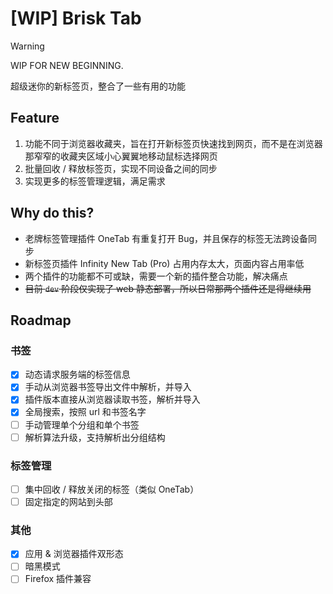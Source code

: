 # [WIP] Brisk Tab

> [!WARNING]
> WIP FOR NEW BEGINNING.

超级迷你的新标签页，整合了一些有用的功能

## Feature

1. 功能不同于浏览器收藏夹，旨在打开新标签页快速找到网页，而不是在浏览器那窄窄的收藏夹区域小心翼翼地移动鼠标选择网页
2. 批量回收 / 释放标签页，实现不同设备之间的同步
3. 实现更多的标签管理逻辑，满足需求

## Why do this?

- 老牌标签管理插件 OneTab 有重复打开 Bug，并且保存的标签无法跨设备同步
- 新标签页插件 Infinity New Tab (Pro) 占用内存太大，页面内容占用率低
- 两个插件的功能都不可或缺，需要一个新的插件整合功能，解决痛点
- ~~目前 `dev` 阶段仅实现了 web 静态部署，所以日常那两个插件还是得继续用~~

## Roadmap

### 书签

- [x] 动态请求服务端的标签信息
- [x] 手动从浏览器书签导出文件中解析，并导入
- [x] 插件版本直接从浏览器读取书签，解析并导入
- [x] 全局搜索，按照 url 和书签名字
- [ ] 手动管理单个分组和单个书签
- [ ] 解析算法升级，支持解析出分组结构

### 标签管理

- [ ] 集中回收 / 释放关闭的标签（类似 OneTab）
- [ ] 固定指定的网站到头部

### 其他

- [x] 应用 & 浏览器插件双形态
- [ ] 暗黑模式
- [ ] Firefox 插件兼容
